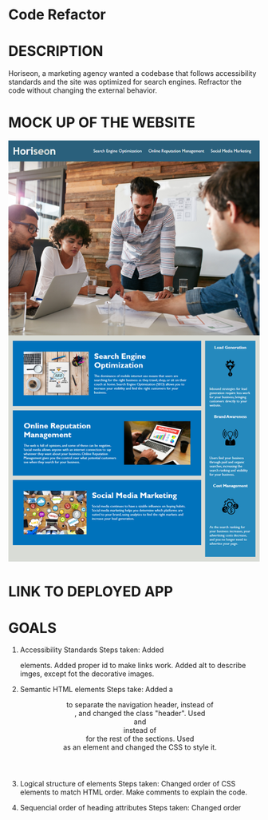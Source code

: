 # Code Refactor 

# DESCRIPTION 
Horiseon, a marketing agency wanted a codebase that follows accessibility standards and the site was optimized for search engines.
Refractor the code without changing the external behavior. 

# MOCK UP OF THE WEBSITE 
![Mock up](./assets/images/01-html-css-git-homework-demo.png "Mock up")

# LINK TO DEPLOYED APP

# GOALS
1. Accessibility Standards 
Steps taken:
Added <nav> elements.
Added proper id to make links work.
Added alt to describe imges, except fot the decorative images.

2. Semantic HTML elements
Steps take:
Added a <header> to separate the navigation header, instead of <div>, and changed the class "header".
Used <section> and <article> instead of <div> for the rest of the sections.
Used <footer> as an element and changed the CSS to style it.

3. Logical structure of elements
Steps taken:
Changed order of CSS elements to match HTML order.
Make comments to explain the code.

4. Sequencial order of heading attributes
Steps taken:
Changed order <title> to be first.
Styled Header and Footer in a sequencial order.


5. Title element
Steps taken:
Changed the <title> for Horiseon, which is the name of the Brand.

Consolitated CSS attributes without changing website layout by changing classes and eliminating extra lines of unnecessary code.